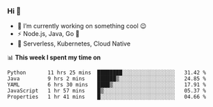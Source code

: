 ### Hi 👋

<!--
**nodejh/nodejh** is a ✨ _special_ ✨ repository because its `README.md` (this file) appears on your GitHub profile.

Here are some ideas to get you started:

- 🔭 I’m currently working on ...
- 🌱 I’m currently learning ...
- 👯 I’m looking to collaborate on ...
- 🤔 I’m looking for help with ...
- 💬 Ask me about ...
- 📫 How to reach me: ...
- 😄 Pronouns: ...
- ⚡ Fun fact: ...
-->

- 🔭 I’m currently working on something cool :wink:
- ⚡ Node.js, Java, Go :thought_balloon:
- 🤖 Serverless, Kubernetes, Cloud Native

📊 **This week I spent my time on**

<!--START_SECTION:waka-->
```text
Python       11 hrs 25 mins  ████████░░░░░░░░░░░░░░░░░   31.42 % 
Java         9 hrs 2 mins    ██████▒░░░░░░░░░░░░░░░░░░   24.85 % 
YAML         6 hrs 30 mins   ████▒░░░░░░░░░░░░░░░░░░░░   17.91 % 
JavaScript   1 hr 57 mins    █▒░░░░░░░░░░░░░░░░░░░░░░░   05.37 % 
Properties   1 hr 41 mins    █░░░░░░░░░░░░░░░░░░░░░░░░   04.66 % 
```
<!--END_SECTION:waka-->


<!--
:traffic_light: **Visitors**

![visitors](https://visitor-badge.glitch.me/badge?page_id=nodejh.nodejh)
-->
